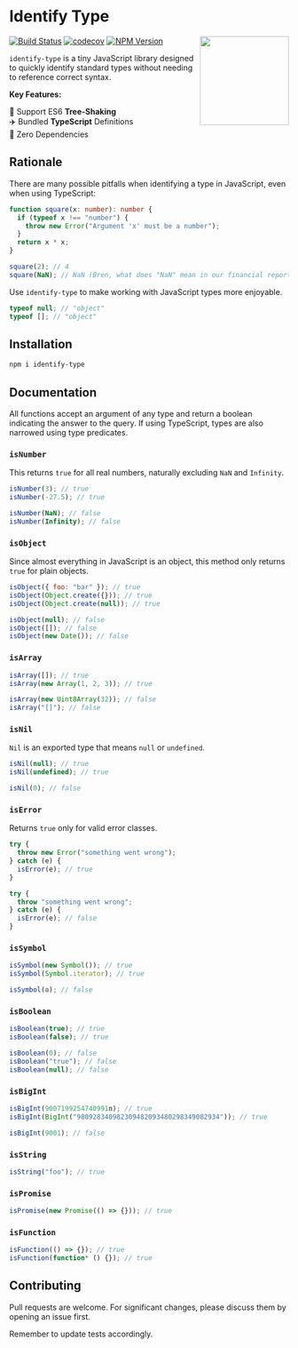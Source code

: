 # Identify Type

<img align="right" width="160px" src="https://raw.githubusercontent.com/milne-dev/identify-type/master/logo/color.png">

[![Build Status](https://github.com/milne-dev/identify-type/actions/workflows/node.js.yml/badge.svg?branch=master)](https://github.com/milne-dev/identify-type/actions?query=branch%3Amaster)
[![codecov](https://codecov.io/gh/milne-dev/identify-type/branch/master/graph/badge.svg)](https://codecov.io/gh/milne-dev/identify-type)
[![NPM Version](https://img.shields.io/npm/v/identify-type)](https://www.npmjs.com/package/identify-type)

`identify-type` is a tiny JavaScript library designed to quickly identify standard types without needing to reference correct syntax.

**Key Features:**

🌲 Support ES6 **Tree-Shaking**  
✈️ Bundled **TypeScript** Definitions  
🫙 Zero Dependencies

## Rationale

There are many possible pitfalls when identifying a type in JavaScript, even when using TypeScript:

```typescript
function square(x: number): number {
  if (typeof x !== "number") {
    throw new Error("Argument 'x' must be a number");
  }
  return x * x;
}

square(2); // 4
square(NaN); // NaN (Bren, what does "NaN" mean in our financial report?)
```

Use `identify-type` to make working with JavaScript types more enjoyable.

```javascript
typeof null; // "object"
typeof []; // "object"
```

## Installation

```bash
npm i identify-type
```

## Documentation

All functions accept an argument of any type and return a boolean indicating the answer to the query. If using TypeScript, types are also narrowed using type predicates.

### `isNumber`

This returns `true` for all real numbers, naturally excluding `NaN` and `Infinity`.

```javascript
isNumber(3); // true
isNumber(-27.5); // true

isNumber(NaN); // false
isNumber(Infinity); // false
```

### `isObject`

Since almost everything in JavaScript is an object, this method only returns `true` for plain objects.

```javascript
isObject({ foo: "bar" }); // true
isObject(Object.create({})); // true
isObject(Object.create(null)); // true

isObject(null); // false
isObject([]); // false
isObject(new Date()); // false
```

### `isArray`

```javascript
isArray([]); // true
isArray(new Array(1, 2, 3)); // true

isArray(new Uint8Array(32)); // false
isArray("[]"); // false
```

### `isNil`

`Nil` is an exported type that means `null` or `undefined`.

```javascript
isNil(null); // true
isNil(undefined); // true

isNil(0); // false
```

### `isError`

Returns `true` only for valid error classes.

```javascript
try {
  throw new Error("something went wrong");
} catch (e) {
  isError(e); // true
}

try {
  throw "something went wrong";
} catch (e) {
  isError(e); // false
}
```

### `isSymbol`

```javascript
isSymbol(new Symbol()); // true
isSymbol(Symbol.iterator); // true

isSymbol(☮️); // false
```

### `isBoolean`

```javascript
isBoolean(true); // true
isBoolean(false); // true

isBoolean(0); // false
isBoolean("true"); // false
isBoolean(null); // false
```

### `isBigInt`

```javascript
isBigInt(9007199254740991n); // true
isBigInt(BigInt("980928340982309482093480298349082934")); // true

isBigInt(9001); // false
```

### `isString`

```javascript
isString("foo"); // true
```

### `isPromise`

```javascript
isPromise(new Promise(() => {})); // true
```

### `isFunction`

```javascript
isFunction(() => {}); // true
isFunction(function* () {}); // true
```

## Contributing

Pull requests are welcome. For significant changes, please discuss them by opening an issue first.

Remember to update tests accordingly.
